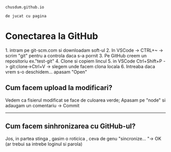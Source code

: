 ```

chusdum.github.io

de jucat cu pagina

```

<h1>Conectarea la GitHub</h1>
1.  intram pe git-scm.com si downloadam soft-ul
2.  In VSCode -> CTRL+~ -> scrim "git" pentru a controla daca s-a pornit
3.  Pe GitHub creem un repositoriu ex."test-git"
4.  Clone si copiem lincul
5.  in VSCode Ctrl+Shift+P -> git:clone->Ctrl+V -> slegem unde facem clona locala
6.  Intreaba daca vrem s-o deschidem... apasam "Open"

<h2>Cum facem upload la modificari?</h2>
Vedem ca fisierul modificat se face de culoarea verde;
Apasam pe "node" si adaugam un comentariu -> Commit 
<hr>

<h2>Cum facem sinhronizarea cu GitHub-ul?</h2>
Jos, in partea stinga , gasim o roticica , ceva de genu "sincronize... "-> OK
(ar trebui sa intrebe loginul si parola)
